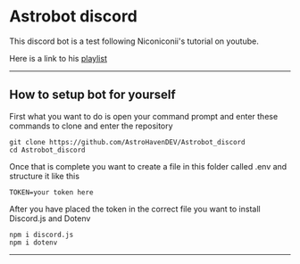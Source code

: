 # Astrobot discord
This discord bot is a test following Niconiconii's tutorial on youtube.

Here is a link to his [playlist](https://www.youtube.com/playlist?list=PLOlSzPEdp-bRnCzZX6qnKehutm2nb_tN-)

---

## How to setup bot for yourself

First what you want to do is open your command prompt and enter these commands to clone and enter the repository

```
git clone https://github.com/AstroHavenDEV/Astrobot_discord
cd Astrobot_discord
```

Once that is complete you want to create a file in this folder called .env and structure it like this
```
TOKEN=your token here
```

After you have placed the token in the correct file you want to install Discord.js and Dotenv

```
npm i discord.js
npm i dotenv
```

---
